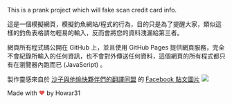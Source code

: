 This is a prank project which will fake scan credit card info.

這是一個模擬網頁，模擬釣魚網站/程式的行為，目的只是為了提醒大家，類似這樣的釣魚表格請勿輕易的輸入，反而會將您的資料洩漏給第三者。

網頁所有程式碼公開在 GitHub 上，並且使用 GitHub Pages 提供網頁服務，完全不會紀錄所輸入的任何資訊，也不會對外傳送任何資料，這個網頁的所有程式都只有在瀏覽器內跑而已 (JavaScript) 。

製作靈感來自於 [沙子與他愉快夥伴們的翻譯同盟](https://www.facebook.com/SandTranslate/) 的 [Facebook 貼文圖片](https://www.facebook.com/SandTranslate/photos/2234050253508026/)
![](https://i.imgur.com/NwgU4zE.png)

Made with <span style="color: #e25555;">&hearts;</span> by Howar31